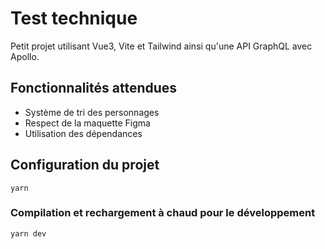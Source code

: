 # Test technique 

Petit projet utilisant Vue3, Vite et Tailwind ainsi qu'une API GraphQL avec Apollo.

## Fonctionnalités attendues  
- Système de tri des personnages
- Respect de la maquette Figma
- Utilisation des dépendances 

## Configuration du projet
```
yarn
```

### Compilation et rechargement à chaud pour le développement
```
yarn dev
```

